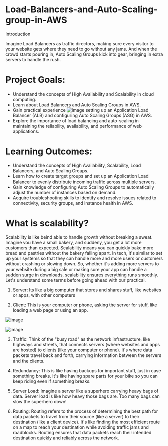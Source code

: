 # Load-Balancers-and-Auto-Scaling-group-in-AWS

Introduction

Imagine Load Balancers as traffic directors, making sure every visitor to your website gets where they need to go without any jams. And when the crowd starts pouring in, Auto Scaling Groups kick into gear, bringing in extra servers to handle the rush.

# Project Goals:

- Understand the concepts of High Availability and Scalability in cloud computing.
- Learn about Load Balancers and Auto Scaling Groups in AWS.
- Gain practical experience ![image](https://github.com/user-attachments/assets/34fc4ba4-e3e9-48bf-9386-5069258f7be9)
 setting up an Application Load Balancer (ALB) and configuring Auto Scaling Groups (ASG) in AWS.
- Explore the importance of load balancing and auto-scaling in maintaining the reliability, availability, and performance of web applications.

# Learning Outcomes:
- Understand the concepts of High Availability, Scalability, Load Balancers, and Auto Scaling Groups.
- Learn how to create target groups and set up an Application Load Balancer to evenly distribute incoming traffic across multiple servers.
- Gain knowledge of configuring Auto Scaling Groups to automatically adjust the number of instances based on demand.
- Acquire troubleshooting skills to identify and resolve issues related to connectivity, security groups, and instance health in AWS.

# What is scalability?

Scalability is like beind able to handle growth without breaking a sweat. Imagine vou have a small bakery, and suddeny, you get a lot more customers than expected. Scalability means you can
quickly bake more bread and pastries without the bakery falling apart. In tech, it's similar to set up your systems so that they can handle more and more users or customers without crashing or
slowing down. So, whether it's adding more servers to your website during a big sale or making sure your app can handle a sudden surge in downloads, scalability ensures everything runs smoothly.
Let's understand some terms before going ahead with our practical.

1. Server: Its like a big computer that stores and shares stuff, like websites or apps, with other computers
   
2. Client: This is your computer or phone, asking the server for stuff, like loading a web page or using an app.

![image](https://github.com/user-attachments/assets/47b37aaa-7747-4d76-9873-f4d086a4a3e8)

![image](https://github.com/user-attachments/assets/1f4c270e-e05b-40e0-bb10-981bb2e52f57)

3. Traffic: Think of the "busy road" as the network infrastructure, like highways and streets, that connects servers (where websites and apps are hosted) to clients (like your computer or phone). It's where data packets travel back and forth, carrying information between the servers and the clients.
4. Redundancy: This is like having backups for important stuff, just in case something breaks. It's like having spare parts for your bike so you can keep riding even if something breaks.
   
6. Server Load: Imagine a server like a superhero carrying heavy bags of data. Server load is like how heavy those bags are. Too many bags can slow the superhero down!
7. Routing: Routing refers to the process of determining the best path for data packets to travel from their source (like a server) to their destination (like a client device). It's like finding the most efficient route on a map to reach your destination while avoiding traffic jams and roadblocks. Routing ensures that data packets reach their intended destination quickly and reliably across the network.


